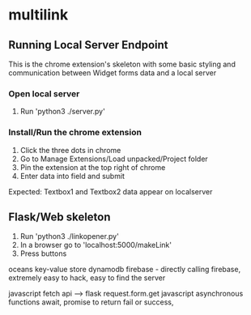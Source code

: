 # multilink

## Running Local Server Endpoint
This is the chrome extension's skeleton with some basic styling and communication between Widget forms data and a local server

### Open local server
1. Run 'python3 ./server.py'

### Install/Run the chrome extension
1. Click the three dots in chrome
2. Go to Manage Extensions/Load unpacked/Project folder
3. Pin the extension at the top right of chrome
4. Enter data into field and submit 

Expected: Textbox1 and Textbox2 data appear on localserver

## Flask/Web skeleton
 1. Run 'python3 ./linkopener.py'
 2. In a browser go to 'localhost:5000/makeLink'
 3. Press buttons


oceans
key-value store
dynamodb
firebase - directly calling firebase, extremely easy to hack, easy to find the server

javascript fetch api --> flask request.form.get
javascript asynchronous functions await, promise to return fail or success, 
